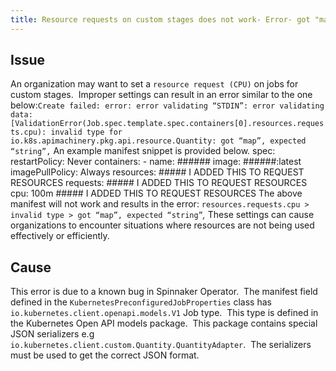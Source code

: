 ```yaml
---
title: Resource requests on custom stages does not work- Error- got "map", expected "string"
---
```


## Issue
An organization may want to set a ```resource request (CPU)``` on jobs for custom stages.  Improper settings can result in an error similar to the one below:```Create failed: error: error validating “STDIN”: error validating data: [ValidationError(Job.spec.template.spec.containers[0].resources.requests.cpu): invalid type for io.k8s.apimachinery.pkg.api.resource.Quantity: got “map”, expected “string”,```
An example manifest snippet is provided below.
    spec:
     restartPolicy: Never
     containers:
     - name: ######
        image: ######:latest
        imagePullPolicy: Always
        resources:     ##### I ADDED THIS TO REQUEST RESOURCES
          requests:     ##### I ADDED THIS TO REQUEST RESOURCES
            cpu: 100m  ##### I ADDED THIS TO REQUEST RESOURCES
The above manifest will not work and results in the error: ```resources.requests.cpu > invalid type > got “map”, expected “string”```*,*
These settings can cause organizations to encounter situations where resources are not being used effectively or efficiently.

## Cause
This error is due to a known bug in Spinnaker Operator.  The manifest field defined in the ```KubernetesPreconfiguredJobProperties``` class has ```io.kubernetes.client.openapi.models.V1``` Job type.  This type is defined in the Kubernetes Open API models package.  This package contains special JSON serializers e.g ```io.kubernetes.client.custom.Quantity.QuantityAdapter```.  The serializers must be used to get the correct JSON format.

